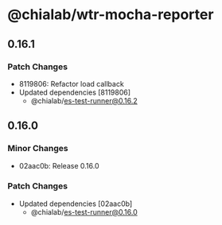 # @chialab/wtr-mocha-reporter

## 0.16.1

### Patch Changes

- 8119806: Refactor load callback
- Updated dependencies [8119806]
  - @chialab/es-test-runner@0.16.2

## 0.16.0

### Minor Changes

- 02aac0b: Release 0.16.0

### Patch Changes

- Updated dependencies [02aac0b]
  - @chialab/es-test-runner@0.16.0
